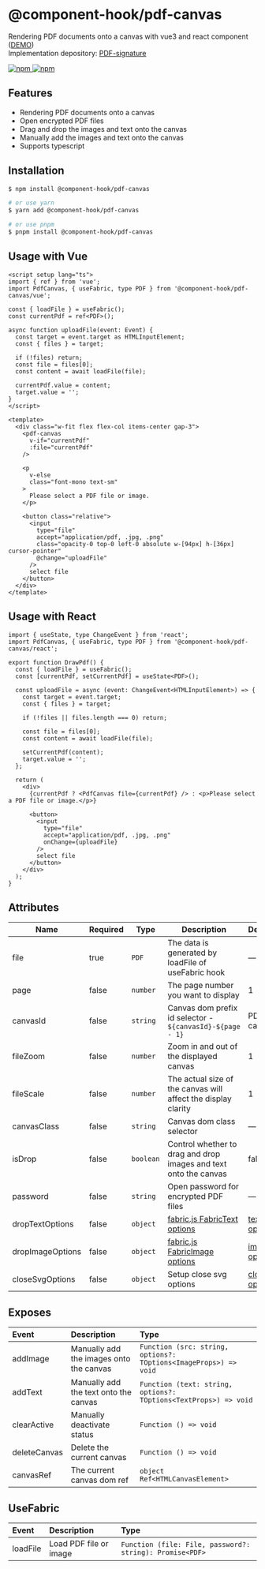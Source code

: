 # @component-hook/pdf-canvas

Rendering PDF documents onto a canvas with vue3 and react component ([DEMO](https://tzuyi0817.github.io/component-hook/#/component/vue/pdf-canvas))  
Implementation depository: [PDF-signature](https://github.com/tzuyi0817/PDF-signature)

<p>
  <a href="https://npm-stat.com/charts.html?package=@component-hook/pdf-canvas">
    <img src="https://img.shields.io/npm/dm/@component-hook/pdf-canvas.svg" alt="npm"/>
  </a>
  <a href="https://www.npmjs.com/package/@component-hook/pdf-canvas">
    <img src="https://img.shields.io/npm/v/@component-hook/pdf-canvas.svg" alt="npm"/>
  </a>
</p>

## Features

- Rendering PDF documents onto a canvas
- Open encrypted PDF files
- Drag and drop the images and text onto the canvas
- Manually add the images and text onto the canvas
- Supports typescript

## Installation

```bash
$ npm install @component-hook/pdf-canvas

# or use yarn
$ yarn add @component-hook/pdf-canvas

# or use pnpm
$ pnpm install @component-hook/pdf-canvas
```

## Usage with Vue

```vue
<script setup lang="ts">
import { ref } from 'vue';
import PdfCanvas, { useFabric, type PDF } from '@component-hook/pdf-canvas/vue';

const { loadFile } = useFabric();
const currentPdf = ref<PDF>();

async function uploadFile(event: Event) {
  const target = event.target as HTMLInputElement;
  const { files } = target;

  if (!files) return;
  const file = files[0];
  const content = await loadFile(file);

  currentPdf.value = content;
  target.value = '';
}
</script>

<template>
  <div class="w-fit flex flex-col items-center gap-3">
    <pdf-canvas
      v-if="currentPdf"
      :file="currentPdf"
    />

    <p
      v-else
      class="font-mono text-sm"
    >
      Please select a PDF file or image.
    </p>

    <button class="relative">
      <input
        type="file"
        accept="application/pdf, .jpg, .png"
        class="opacity-0 top-0 left-0 absolute w-[94px] h-[36px] cursor-pointer"
        @change="uploadFile"
      />
      select file
    </button>
  </div>
</template>
```

## Usage with React

```tsx
import { useState, type ChangeEvent } from 'react';
import PdfCanvas, { useFabric, type PDF } from '@component-hook/pdf-canvas/react';

export function DrawPdf() {
  const { loadFile } = useFabric();
  const [currentPdf, setCurrentPdf] = useState<PDF>();

  const uploadFile = async (event: ChangeEvent<HTMLInputElement>) => {
    const target = event.target;
    const { files } = target;

    if (!files || files.length === 0) return;

    const file = files[0];
    const content = await loadFile(file);

    setCurrentPdf(content);
    target.value = '';
  };

  return (
    <div>
      {currentPdf ? <PdfCanvas file={currentPdf} /> : <p>Please select a PDF file or image.</p>}

      <button>
        <input
          type="file"
          accept="application/pdf, .jpg, .png"
          onChange={uploadFile}
        />
        select file
      </button>
    </div>
  );
}
```

## Attributes

| Name             | Required | Type      | Description                                                            | Default                                                                                                                  |
| ---------------- | -------- | --------- | ---------------------------------------------------------------------- | ------------------------------------------------------------------------------------------------------------------------ |
| file             | true     | `PDF`     | The data is generated by loadFile of useFabric hook                    | —                                                                                                                        |
| page             | false    | `number`  | The page number you want to display                                    | 1                                                                                                                        |
| canvasId         | false    | `string`  | Canvas dom prefix id selector - `${canvasId}-${page - 1}`              | PDF-canvas                                                                                                               |
| fileZoom         | false    | `number`  | Zoom in and out of the displayed canvas                                | 1                                                                                                                        |
| fileScale        | false    | `number`  | The actual size of the canvas will affect the display clarity          | 1                                                                                                                        |
| canvasClass      | false    | `string`  | Canvas dom class selector                                              | —                                                                                                                        |
| isDrop           | false    | `boolean` | Control whether to drag and drop images and text onto the canvas       | false                                                                                                                    |
| password         | false    | `string`  | Open password for encrypted PDF files                                  | —                                                                                                                        |
| dropTextOptions  | false    | `object`  | [fabric.js FabricText options](https://github.com/fabricjs/fabric.js)  | [text options](https://github.com/tzuyi0817/component-hook/blob/master/packages/pdf-canvas/src/shared/configs/index.ts)  |
| dropImageOptions | false    | `object`  | [fabric.js FabricImage options](https://github.com/fabricjs/fabric.js) | [image options](https://github.com/tzuyi0817/component-hook/blob/master/packages/pdf-canvas/src/shared/configs/index.ts) |
| closeSvgOptions  | false    | `object`  | Setup close svg options                                                | [close options](https://github.com/tzuyi0817/component-hook/blob/master/packages/pdf-canvas/src/shared/configs/index.ts) |

## Exposes

| Event        | Description                             | Type                                                             |
| :----------- | :-------------------------------------- | :--------------------------------------------------------------- |
| addImage     | Manually add the images onto the canvas | `Function (src: string, options?: TOptions<ImageProps>) => void` |
| addText      | Manually add the text onto the canvas   | `Function (text: string, options?: TOptions<TextProps>) => void` |
| clearActive  | Manually deactivate status              | `Function () => void`                                            |
| deleteCanvas | Delete the current canvas               | `Function () => void`                                            |
| canvasRef    | The current canvas dom ref              | `object Ref<HTMLCanvasElement>`                                  |

## UseFabric

| Event    | Description            | Type                                                     |
| :------- | :--------------------- | :------------------------------------------------------- |
| loadFile | Load PDF file or image | `Function (file: File, password?: string): Promise<PDF>` |
